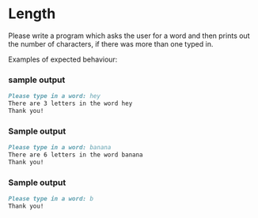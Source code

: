 # Length
Please write a program which asks the user for a word and then prints out the number of characters, if there was more than one typed in.

Examples of expected behaviour:
### sample output
``` markdown
Please type in a word: hey
There are 3 letters in the word hey
Thank you!
```
### Sample output
``` markdown
Please type in a word: banana
There are 6 letters in the word banana
Thank you!
```
### Sample output
``` markdown
Please type in a word: b
Thank you!
```